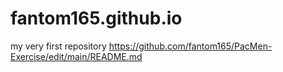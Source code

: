 # fantom165.github.io
my very first repository
https://github.com/fantom165/PacMen-Exercise/edit/main/README.md
